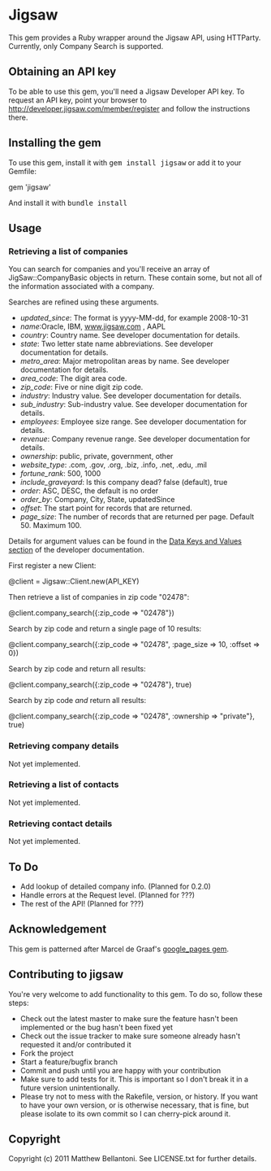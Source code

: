 # Jigsaw

This gem provides a Ruby wrapper around the Jigsaw API, using HTTParty.  Currently, only Company Search is supported.


## Obtaining an API key

To be able to use this gem, you'll need a Jigsaw Developer API key. To request an API key, point your browser to
http://developer.jigsaw.com/member/register and follow the instructions there.


## Installing the gem

To use this gem, install it with <tt>gem install jigsaw</tt> or add it to your Gemfile:

  gem 'jigsaw'

And install it with <tt>bundle install</tt>


## Usage

### Retrieving a list of companies

You can search for companies and you'll receive an array of JigSaw::CompanyBasic objects 
in return.  These contain some, but not all of the information associated with a company.

Searches are refined using these arguments.

* *updated_since*: The format is yyyy-MM-dd, for example 2008-10-31
* *name*:Oracle, IBM, www.jigsaw.com , AAPL
* *country*: Country name.  See developer documentation for details.
* *state*: Two letter state name abbreviations.  See developer documentation for details.
* *metro_area*: Major metropolitan areas by name.  See developer documentation for details.
* *area_code*: The digit area code.
* *zip_code*: Five or nine digit zip code.
* *industry*: Industry value. See developer documentation for details.
* *sub_industry*: Sub-industry value. See developer documentation for details.
* *employees*: Employee size range.  See developer documentation for details.
* *revenue*: Company revenue range.  See developer documentation for details.
* *ownership*: public, private, government, other
* *website_type*: .com, .gov, .org, .biz, .info, .net, .edu, .mil
* *fortune_rank*: 500, 1000
* *include_graveyard*: Is this company dead? false (default), true
* *order*: ASC, DESC, the default is no order
* *order_by*: Company, City, State, updatedSince
* *offset*: The start point for records that are returned.
* *page_size*: The number of records that are returned per page. Default 50. Maximum 100.

Details for argument values can be found in the [Data Keys and Values section](http://developer.jigsaw.com/documentation/search_and_get_api_guide/6_Data_Keys_and_Values) of
the developer documentation.

First register a new Client:

  @client = Jigsaw::Client.new(API_KEY)

Then retrieve a list of companies in zip code "02478":

  @client.company_search({:zip_code => "02478"})

Search by zip code and return a single page of 10 results:

  @client.company_search({:zip_code => "02478", :page_size => 10, :offset => 0})

Search by zip code and return all results:

  @client.company_search({:zip_code => "02478"}, true)

Search by zip code *and* return all results:

  @client.company_search({:zip_code => "02478", :ownership => "private"}, true)

### Retrieving company details

Not yet implemented.

### Retrieving a list of contacts

Not yet implemented.

### Retrieving contact details

Not yet implemented.

## To Do
* Add lookup of detailed company info. (Planned for 0.2.0)
* Handle errors at the Request level. (Planned for ???)
* The rest of the API! (Planned for ???)

## Acknowledgement

This gem is patterned after Marcel de Graaf's [google_pages gem](https://github.com/marceldegraaf/google_places).

## Contributing to jigsaw

You're very welcome to add functionality to this gem. To do so, follow these steps:

* Check out the latest master to make sure the feature hasn't been implemented or the bug hasn't been fixed yet
* Check out the issue tracker to make sure someone already hasn't requested it and/or contributed it
* Fork the project
* Start a feature/bugfix branch
* Commit and push until you are happy with your contribution
* Make sure to add tests for it. This is important so I don't break it in a future version unintentionally.
* Please try not to mess with the Rakefile, version, or history. If you want to have your own version, or is otherwise necessary, that is fine, but please isolate to its own commit so I can cherry-pick around it.

## Copyright

Copyright (c) 2011 Matthew Bellantoni. See LICENSE.txt for
further details.

